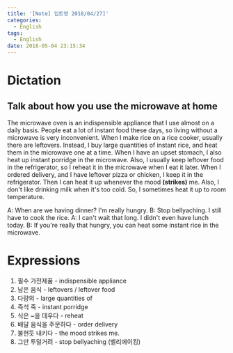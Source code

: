 ```yaml
---
title: '[Note] 입트영 2018/04/27]'
categories:
  - English
tags:
  - English
date: 2018-05-04 23:15:34
---
```


# Dictation
## Talk about how you use the microwave at home

The microwave oven is an indispensible appliance that I use almost on a daily basis. People eat a lot of instant food these days, so living without a microwave is very inconvenient. When I make rice on a rice cooker, usually there are leftovers. Instead, I buy large quantities of instant rice, and heat them in the microwave one at a time. When I have an upset stomach, I also heat up instant porridge in the microwave. Also, I usually keep leftover food in the refrigerator, so I reheat it in the microwave when I eat it later. When I ordered delivery, and I have leftover pizza or chicken, I keep it in the refrigerator. Then I can heat it up whenever the mood **(strikes)** me. Also, I don't like drinking milk when it's too cold. So, I sometimes heat it up to room temperature. 

A: When are we having dinner? I'm really hungry.
B: Stop bellyaching. I still have to cook the rice.
A: I can't wait that long. I didn't even have lunch today.
B: If you're really that hungry, you can heat some instant rice in the microwave.

# Expressions

1. 필수 가전제품 - indispensible appliance
2. 남은 음식 - leftovers / leftover food
3. 다량의 - large quantities of
4. 즉석 죽 - instant porridge
5. 식은 ~을 데우다 - reheat
6. 배달 음식을 주문하다 - order delivery
7. 불현듯 내키다 - the mood strikes me.
8. 그만 투덜거려 - stop bellyaching (벨리에이킹)